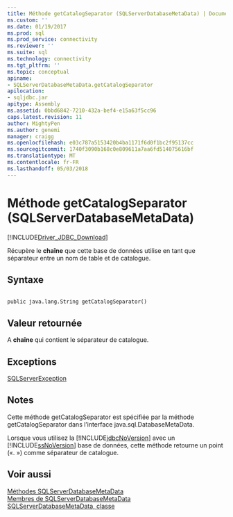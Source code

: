 ```yaml
---
title: Méthode getCatalogSeparator (SQLServerDatabaseMetaData) | Documents Microsoft
ms.custom: ''
ms.date: 01/19/2017
ms.prod: sql
ms.prod_service: connectivity
ms.reviewer: ''
ms.suite: sql
ms.technology: connectivity
ms.tgt_pltfrm: ''
ms.topic: conceptual
apiname:
- SQLServerDatabaseMetaData.getCatalogSeparator
apilocation:
- sqljdbc.jar
apitype: Assembly
ms.assetid: 0bbd6842-7210-432a-bef4-e15a63f5cc96
caps.latest.revision: 11
author: MightyPen
ms.author: genemi
manager: craigg
ms.openlocfilehash: e03c787a5153420b4ba1171f6d0f1bc2f95137cc
ms.sourcegitcommit: 1740f3090b168c0e809611a7aa6fd514075616bf
ms.translationtype: MT
ms.contentlocale: fr-FR
ms.lasthandoff: 05/03/2018
---
```

# <a name="getcatalogseparator-method-sqlserverdatabasemetadata"></a>Méthode getCatalogSeparator (SQLServerDatabaseMetaData)
[!INCLUDE[Driver_JDBC_Download](../../../includes/driver_jdbc_download.md)]

  Récupère le **chaîne** que cette base de données utilise en tant que séparateur entre un nom de table et de catalogue.  
  
## <a name="syntax"></a>Syntaxe  
  
```  
  
public java.lang.String getCatalogSeparator()  
```  
  
## <a name="return-value"></a>Valeur retournée  
 A **chaîne** qui contient le séparateur de catalogue.  
  
## <a name="exceptions"></a>Exceptions  
 [SQLServerException](../../../connect/jdbc/reference/sqlserverexception-class.md)  
  
## <a name="remarks"></a>Notes  
 Cette méthode getCatalogSeparator est spécifiée par la méthode getCatalogSeparator dans l’interface java.sql.DatabaseMetaData.  
  
 Lorsque vous utilisez la [!INCLUDE[jdbcNoVersion](../../../includes/jdbcnoversion_md.md)] avec un [!INCLUDE[ssNoVersion](../../../includes/ssnoversion_md.md)] base de données, cette méthode retourne un point («. ») comme séparateur de catalogue.  
  
## <a name="see-also"></a>Voir aussi  
 [Méthodes SQLServerDatabaseMetaData](../../../connect/jdbc/reference/sqlserverdatabasemetadata-methods.md)   
 [Membres de SQLServerDatabaseMetaData](../../../connect/jdbc/reference/sqlserverdatabasemetadata-members.md)   
 [SQLServerDatabaseMetaData, classe](../../../connect/jdbc/reference/sqlserverdatabasemetadata-class.md)  
  
  
